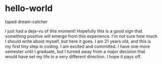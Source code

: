 # hello-world
taped dream-catcher

I just had a deja-vu of this moment! Hopefully this is a good sign that something positive will emerge from this experience. I'm not sure how much I should write about myself, but here it goes. I am 21 years old, and this is my first tiny step in coding. I am excited and committed. I have one more semester until I graduate, but I turned away from a major decision that would have set my life in a very different direction. I hope it pays off. 
